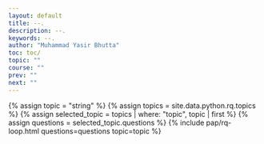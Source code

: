 ```yaml
---
layout: default
title: --.
description: --.
keywords: --.
author: "Muhammad Yasir Bhutta"
toc: toc/
topic: ""
course: ""
prev: ""
next: ""
---
```


{% assign topic = "string" %}
{% assign topics = site.data.python.rq.topics %}
{% assign selected_topic = topics | where: "topic", topic | first %}
{% assign questions = selected_topic.questions %}
{% include pap/rq-loop.html questions=questions topic=topic %}